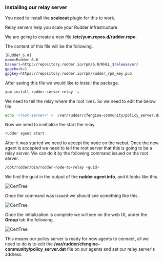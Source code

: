 ### Installing our relay server

You need to install the **scaleout** plugin for this to work.

Relay servers help you scale your Rudder infrastructure.

We are going to create a new file **/etc/yum.repos.d/rudder.repo**.

The content of this file will be the following.

``` bash
[Rudder_6.0]
name=Rudder 6.0
baseurl=http://repository.rudder.io/rpm/6.0/RHEL_$releasever/
gpgcheck=1
gpgkey=https://repository.rudder.io/rpm/rudder_rpm_key.pub
```

After saving this file we would like to install the package.

``` bash
yum install rudder-server-relay -y
```

We need to tell the relay where the root lives. So we need to edit the below file.

``` bash
echo '<root-server>' >  /var/rudder/cfengine-community/policy_server.dat
```
Now we need to innitialize the start the relay.

``` bash
rudder agent start
```

After it was started we need to accept the node on the webui.
Once the new agent is accepted we need to tell the root server that this is going to be a relay server. We can do it by the following command issued on the root server.

``` bash
/opt/rudder/bin/rudder-node-to-relay <guid>
```

We find the guid in the output of the **rudder agent info**, and it looks like this.

![CertTree](../pics/guid.PNG)

Once the command was issued we should see something like this.

![CertTree](../pics/guidd.PNG)

Once the initialization is complete we will see on the web UI, under the **Group** tab the following.

![CertTree](../pics/guiddd.PNG)

This means our policy server is ready for new agents to connect, all we need to do is to edit the **/var/rudder/cfengine-community/policy_server.dat** file on our agents and set our relay server's address.


